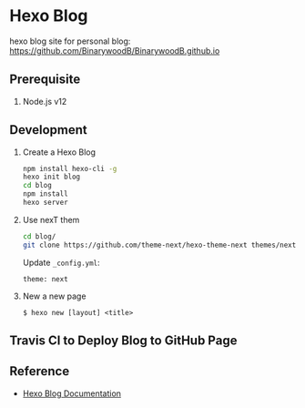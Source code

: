 # Hexo Blog
hexo blog site for personal blog: https://github.com/BinarywoodB/BinarywoodB.github.io

## Prerequisite
1. Node.js v12

## Development

1. Create a Hexo Blog

    ```bash
    npm install hexo-cli -g
    hexo init blog
    cd blog
    npm install
    hexo server
    ```

1. Use nexT them
    
    ```bash
    cd blog/
    git clone https://github.com/theme-next/hexo-theme-next themes/next
    ```
    Update `_config.yml`:
    ```
    theme: next
    ```

1. New a new page
    ```
    $ hexo new [layout] <title>
    ```

## Travis CI to Deploy Blog to GitHub Page

## Reference
* [Hexo Blog Documentation](https://hexo.io/docs/)